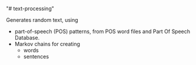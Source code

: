 "# text-processing"

Generates random text, using 
* part-of-speech (POS) patterns, from POS word files and Part Of Speech Database.
* Markov chains for creating
	* words
	* sentences
